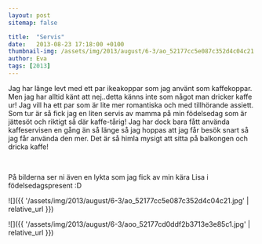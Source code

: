 ```yaml
---
layout: post
sitemap: false

title:  "Servis"
date:   2013-08-23 17:18:00 +0100
thumbnail-img: /assets/img/2013/august/6-3/ao_52177cc5e087c352d4c04c21.jpg
author: Eva
tags: [2013]
---
```


Jag har länge levt med ett par ikeakoppar som jag använt som kaffekoppar. Men jag har alltid känt att nej..detta känns inte som något man dricker kaffe ur! Jag vill ha ett par som är lite mer romantiska och med tillhörande assiett. Som tur är så fick jag en liten servis av mamma på min födelsedag som är jättesöt och riktigt så där kaffe-tårig! Jag har dock bara fått använda kaffeservisen en gång än så länge så jag hoppas att jag får besök snart så jag får använda den mer. Det är så himla mysigt att sitta på balkongen och dricka kaffe!




 
















På bilderna ser ni även en lykta som jag fick av min kära Lisa i födelsedagspresent :D

![]({{ '/assets/img/2013/august/6-3/ao_52177cc5e087c352d4c04c21.jpg'  | relative_url }})

![]({{ '/assets/img/2013/august/6-3/aoo_52177cd0ddf2b3713e3e85c1.jpg'  | relative_url }})

